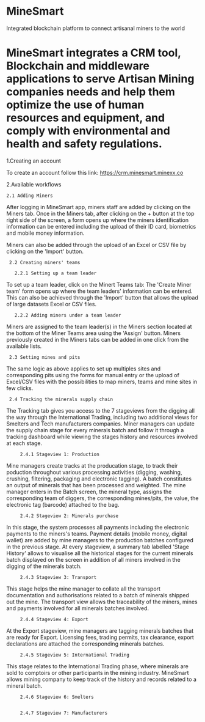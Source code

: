 # MineSmart
Integrated blockchain platform to connect artisanal miners to the world

# MineSmart integrates a CRM tool,  Blockchain and middleware applications to serve Artisan Mining companies needs and help them optimize the use of human resources and equipment, and comply with environmental and health and safety regulations.

1.Creating an account 

To create an account follow this link: https://crm.minesmart.minexx.co

2.Available workflows
 
    2.1 Adding Miners
    
After logging in MineSmart app, miners staff are added by clicking on the Miners tab. Once in the Miners tab, after clicking on the + button at the top right side of the screen, a form opens up where the miners identification information can be entered including the upload of their ID card, biometrics and mobile money information. 

Miners can also be added through the upload of an Excel or CSV file by clicking on the 'Import' button.
    
     2.2 Creating miners' teams
    
       2.2.1 Setting up a team leader

To set up a team leader, click on the Minert Teams tab: The 'Create Miner team' form opens up where the team leaders' information can be entered. This can also be achieved through the 'Import' button that allows the upload of large datasets Excel or CSV files. 
      
       2.2.2 Adding miners under a team leader
      
 Miners are assigned to the team leader(s) in the Miners section located at the bottom of the Miner Teams area using the 'Assign' button. Miners previously created in the Miners tabs can be added in one click from the available lists.
    
     2.3 Setting mines and pits
    
The same logic as above applies to set up multiples sites and corresponding pits using the forms for manual entry or the upload of Excel/CSV files with the possibilities to map miners, teams and mine sites in few clicks.

     2.4 Tracking the minerals supply chain

The Tracking tab gives you access to the 7 stageviews from the digging all the way through the International Trading, including two additional views for Smelters and Tech manufacturers companies. Miner managers can update the supply chain stage for every minerals batch and follow it through a tracking dashboard while viewing the stages history and resources involved at each stage. 

         2.4.1 Stageview 1: Production
         
Mine managers create tracks at the producation stage, to track their poduction throughout various processing activities (digging, washing, crushing, filtering, packaging and electronic tagging). A batch constitutes an output of minerals that has been processed and weighted. The mine manager enters in the Batch screen, the mineral type, assigns the corresponding team of diggers, the corresponding mines/pits, the value, the electronic tag (barcode) attached to the bag.

         2.4.2 Stageview 2: Minerals purchase
         
In this stage, the system processes all payments including the electronic payments to the miners's teams.
Payment details (mobile money, digital wallet) are added by mine managers to the production batches configured in the previous stage.
At every stageview, a summary tab labelled 'Stage History' allows to visualise all the historical stages for the current minerals batch displayed on the screen in addition of all miners involved in the digging of the minerals batch.

         2.4.3 Stageview 3: Transport
This stage helps the mine manager to collate all the transport documentation and authorisations related to a batch of minerals shipped out the mine. 
The transport view allows the traceability of the miners, mines and payments involved for all minerals batches involved.

         2.4.4 Stageview 4: Export
         
At the Export stageview, mine managers are tagging minerals batches that are ready for Export. Licensing fees, trading permits, tax clearance, export declarations are attached the corresponding minerals batches.
 
         2.4.5 Stageview 5: International Trading
         
This stage relates to the International Trading phase, where minerals are sold to comptoirs or other participants in the mining industry. MineSmart allows mining company to keep track of the history and records related to a mineral batch.

         2.4.6 Stageview 6: Smelters
         
         
         2.4.7 Stageview 7: Manufacturers
 
  
  
 
 
